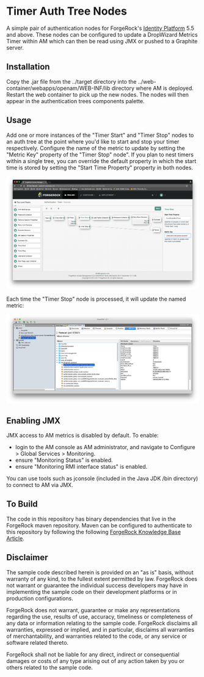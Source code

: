 <!--
 * The contents of this file are subject to the terms of the Common Development and
 * Distribution License (the License). You may not use this file except in compliance with the
 * License.
 *
 * You can obtain a copy of the License at legal/CDDLv1.0.txt. See the License for the
 * specific language governing permission and limitations under the License.
 *
 * When distributing Covered Software, include this CDDL Header Notice in each file and include
 * the License file at legal/CDDLv1.0.txt. If applicable, add the following below the CDDL
 * Header, with the fields enclosed by brackets [] replaced by your own identifying
 * information: "Portions copyright [year] [name of copyright owner]".
 *
 * Copyright 2017 ForgeRock AS.
-->
# Timer Auth Tree Nodes

A simple pair of authentication nodes for ForgeRock's [Identity Platform][forgerock_platform] 5.5 and above. These nodes can be configured to update a DropWizard Metrics Timer within AM which can then be read using JMX or pushed to a Graphite server.

## Installation

Copy the .jar file from the ../target directory into the ../web-container/webapps/openam/WEB-INF/lib directory where AM is deployed.  Restart the web container to pick up the new nodes.  The nodes will then appear in the authentication trees components palette.

## Usage

Add one or more instances of the "Timer Start" and "Timer Stop" nodes to an auth tree at the point where you'd like to start and stop your timer respectively.  Configure the name of the metric to update by setting the "Metric Key" property of the "Timer Stop" node".  If you plan to nest timers within a single tree, you can override the default property in which the start time is stored by setting the "Start Time Property" property in both nodes.

![ScreenShot](./example-tree.png)

Each time the "Timer Stop" node is processed, it will update the named metric:

![ScreenShot](./iproov-call-timer-metric.png)

## Enabling JMX

JMX access to AM metrics is disabled by default. To enable:

* login to the AM console as AM administrator, and navigate to Configure > Global Services > Monitoring.
* ensure "Monitoring Status" is enabled.
* ensure "Monitoring RMI interface status" is enabled.

You can use tools such as jconsole (included in the Java JDK /bin directory) to connect to AM via JMX.

## To Build

The code in this repository has binary dependencies that live in the ForgeRock maven repository. Maven can be configured to authenticate to this repository by following the following [ForgeRock Knowledge Base Article](https://backstage.forgerock.com/knowledge/kb/article/a74096897).

## Disclaimer
The sample code described herein is provided on an "as is" basis, without warranty of any kind, to the fullest extent permitted by law. ForgeRock does not warrant or guarantee the individual success developers may have in implementing the sample code on their development platforms or in production configurations.

ForgeRock does not warrant, guarantee or make any representations regarding the use, results of use, accuracy, timeliness or completeness of any data or information relating to the sample code. ForgeRock disclaims all warranties, expressed or implied, and in particular, disclaims all warranties of merchantability, and warranties related to the code, or any service or software related thereto.

ForgeRock shall not be liable for any direct, indirect or consequential damages or costs of any type arising out of any action taken by you or others related to the sample code.

[forgerock_platform]: https://www.forgerock.com/platform/  
